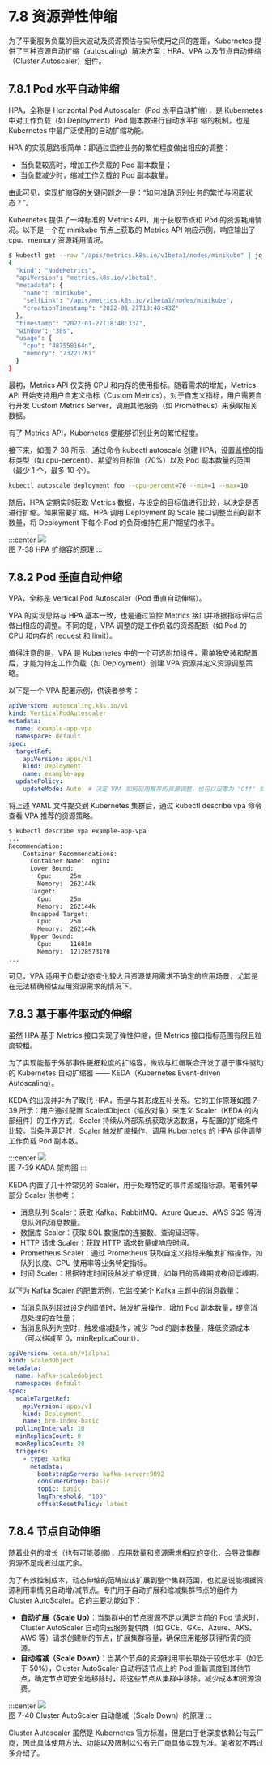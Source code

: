 # 7.8 资源弹性伸缩

为了平衡服务负载的巨大波动及资源预估与实际使用之间的差距，Kubernetes 提供了三种资源自动扩缩（autoscaling）解决方案：HPA、VPA 以及节点自动伸缩（Cluster Autoscaler）组件。
## 7.8.1 Pod 水平自动伸缩

HPA，全称是 Horizontal Pod Autoscaler（Pod 水平自动扩缩），是 Kubernetes 中对工作负载（如 Deployment）Pod 副本数进行自动水平扩缩的机制，也是 Kubernetes 中最广泛使用的自动扩缩功能。

HPA 的实现思路很简单：即通过监控业务的繁忙程度做出相应的调整：
- 当负载较高时，增加工作负载的 Pod 副本数量；
- 当负载减少时，缩减工作负载的 Pod 副本数量。

由此可见，实现扩缩容的关键问题之一是：“如何准确识别业务的繁忙与闲置状态？”。

Kubernetes 提供了一种标准的 Metrics API，用于获取节点和 Pod 的资源耗用情况。以下是一个在 minikube 节点上获取的 Metrics API 响应示例，响应输出了 cpu、memory 资源耗用情况。

```bash
$ kubectl get --raw "/apis/metrics.k8s.io/v1beta1/nodes/minikube" | jq '.'
{
  "kind": "NodeMetrics",
  "apiVersion": "metrics.k8s.io/v1beta1",
  "metadata": {
    "name": "minikube",
    "selfLink": "/apis/metrics.k8s.io/v1beta1/nodes/minikube",
    "creationTimestamp": "2022-01-27T18:48:43Z"
  },
  "timestamp": "2022-01-27T18:48:33Z",
  "window": "30s",
  "usage": {
    "cpu": "487558164n",
    "memory": "732212Ki"
  }
}
```
最初，Metrics API 仅支持 CPU 和内存的使用指标。随着需求的增加，Metrics API 开始支持用户自定义指标（Custom Metrics）。对于自定义指标，用户需要自行开发 Custom Metrics Server，调用其他服务（如 Prometheus）来获取相关数据。

有了 Metrics API，Kubernetes 便能够识别业务的繁忙程度。

接下来，如图 7-38 所示，通过命令 kubectl autoscale 创建 HPA，设置监控的指标类型（如 cpu-percent）、期望的目标值（70%）以及 Pod 副本数量的范围（最少 1 个，最多 10 个）。

```bash
kubectl autoscale deployment foo --cpu-percent=70 --min=1 --max=10
```
随后，HPA 定期实时获取 Metrics 数据，与设定的目标值进行比较，以决定是否进行扩缩。如果需要扩缩，HPA 调用 Deployment 的 Scale 接口调整当前的副本数量，将 Deployment 下每个 Pod 的负荷维持在用户期望的水平。

:::center
  ![](../assets/HPA.svg)<br/>
  图 7-38 HPA 扩缩容的原理
:::

## 7.8.2 Pod 垂直自动伸缩

VPA，全称是 Vertical Pod Autoscaler（Pod 垂直自动伸缩）。

VPA 的实现思路与 HPA 基本一致，也是通过监控 Metrics 接口并根据指标评估后做出相应的调整。不同的是，VPA 调整的是工作负载的资源配额（如 Pod 的 CPU 和内存的 request 和 limit）。

值得注意的是，VPA 是 Kubernetes 中的一个可选附加组件，需单独安装和配置后，才能为特定工作负载（如 Deployment）创建 VPA 资源并定义资源调整策略。

以下是一个 VPA 配置示例，供读者参考：

```yaml
apiVersion: autoscaling.k8s.io/v1
kind: VerticalPodAutoscaler
metadata:
  name: example-app-vpa
  namespace: default
spec:
  targetRef:
    apiVersion: apps/v1
    kind: Deployment
    name: example-app
  updatePolicy:
    updateMode: Auto  # 决定 VPA 如何应用推荐的资源调整，也可以设置为 "Off" 或 "Initial" 来控制更新策略
```
将上述 YAML 文件提交到 Kubernetes 集群后，通过 kubectl describe vpa 命令查看 VPA 推荐的资源策略。

```bash
$ kubectl describe vpa example-app-vpa
...
Recommendation:
    Container Recommendations:
      Container Name:  nginx
      Lower Bound:
        Cpu:     25m
        Memory:  262144k
      Target:
        Cpu:     25m
        Memory:  262144k
      Uncapped Target:
        Cpu:     25m
        Memory:  262144k
      Upper Bound:
        Cpu:     11601m
        Memory:  12128573170
...
```

可见，VPA 适用于负载动态变化较大且资源使用需求不确定的应用场景，尤其是在无法精确预估应用资源需求的情况下。

## 7.8.3 基于事件驱动的伸缩

虽然 HPA 基于 Metrics 接口实现了弹性伸缩，但 Metrics 接口指标范围有限且粒度较粗。

为了实现能基于外部事件更细粒度的扩缩容，微软与红帽联合开发了基于事件驱动的 Kubernetes 自动扩缩器 —— KEDA（Kubernetes Event-driven Autoscaling）。

KEDA 的出现并非为了取代 HPA，而是与其形成互补关系。它的工作原理如图 7-39 所示：用户通过配置 ScaledObject（缩放对象）来定义 Scaler（KEDA 的内部组件）的工作方式，Scaler 持续从外部系统获取状态数据，与配置的扩缩条件比较。当条件满足时，Scaler 触发扩缩操作，调用 Kubernetes 的 HPA 组件调整工作负载 Pod 副本数。

:::center
  ![](../assets/keda-arch.png)<br/>
  图 7-39 KADA 架构图
:::

KEDA 内置了几十种常见的 Scaler，用于处理特定的事件源或指标源。笔者列举部分 Scaler 供参考：
- 消息队列 Scaler：获取 Kafka、RabbitMQ、Azure Queue、AWS SQS 等消息队列的消息数量。
- 数据库 Scaler：获取 SQL 数据库的连接数、查询延迟等。
- HTTP 请求 Scaler：获取 HTTP 请求数量或响应时间。
- Prometheus Scaler：通过 Prometheus 获取自定义指标来触发扩缩操作，如队列长度、CPU 使用率等业务特定指标。
- 时间 Scaler：根据特定时间段触发扩缩逻辑，如每日的高峰期或夜间低峰期。

以下为 Kafka Scaler 的配置示例，它监控某个 Kafka 主题中的消息数量：
- 当消息队列超过设定的阈值时，触发扩展操作，增加 Pod 副本数量，提高消息处理的吞吐量；
- 当消息队列为空时，触发缩减操作，减少 Pod 的副本数量，降低资源成本（可以缩减至 0，minReplicaCount）。

```yaml
apiVersion: keda.sh/v1alpha1
kind: ScaledObject
metadata:
  name: kafka-scaledobject
  namespace: default
spec:
  scaleTargetRef:
    apiVersion: apps/v1
    kind: Deployment
    name: brm-index-basic
  pollingInterval: 10
  minReplicaCount: 0
  maxReplicaCount: 20
  triggers:
    - type: kafka
      metadata:
        bootstrapServers: kafka-server:9092
        consumerGroup: basic
        topic: basic
        lagThreshold: "100"
        offsetResetPolicy: latest
```
## 7.8.4 节点自动伸缩

随着业务的增长（也有可能萎缩），应用数量和资源需求相应的变化，会导致集群资源不足或者过度冗余。

为了有效控制成本，动态伸缩的范畴应该扩展到整个集群范围，也就是说能根据资源利用率情况自动增/减节点。专门用于自动扩展和缩减集群节点的组件为 Cluster AutoScaler。它的主要功能如下：
- **自动扩展（Scale Up）**：当集群中的节点资源不足以满足当前的 Pod 请求时，Cluster AutoScaler 自动向云服务提供商（如 GCE、GKE、Azure、AKS、AWS 等）请求创建新的节点，扩展集群容量，确保应用能够获得所需的资源。
- **自动缩减（Scale Down）**：当某个节点的资源利用率长期处于较低水平（如低于 50%），Cluster AutoScaler 自动将该节点上的 Pod 重新调度到其他节点，确定节点可安全地移除时，将这些节点从集群中移除，减少成本和资源浪费。

:::center
  ![](../assets/Cluster-AutoScaler.png)<br/>
  图 7-40 Cluster AutoScaler 自动缩减（Scale Down）的原理
:::

Cluster Autoscaler 虽然是 Kubernetes 官方标准，但是由于他深度依赖公有云厂商，因此具体使用方法、功能以及限制以公有云厂商具体实现为准。笔者就不再过多介绍了。

[^1]: 参见 https://keda.sh/docs/2.12/scalers/
[^2]: 参见 https://keda.sh/community/#end-users

